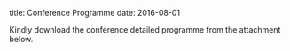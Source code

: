 title: Conference Programme
date: 2016-08-01 

Kindly download the conference detailed programme from the attachment below. 